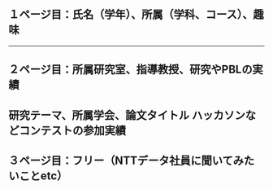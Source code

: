 ## １ページ目：氏名（学年）、所属（学科、コース）、趣味
---
## ２ページ目：所属研究室、指導教授、研究やPBLの実績
  研究テーマ、所属学会、論文タイトル
  ハッカソンなどコンテストの参加実績
---
## ３ページ目：フリー（NTTデータ社員に聞いてみたいことetc）
